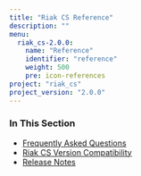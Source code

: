 ```yaml
---
title: "Riak CS Reference"
description: ""
menu:
  riak_cs-2.0.0:
    name: "Reference"
    identifier: "reference"
    weight: 500
    pre: icon-references
project: "riak_cs"
project_version: "2.0.0"
---
```


### In This Section

- [Frequently Asked Questions](../cookbooks/faqs/riak-cs/)
- [Riak CS Version Compatibility](../cookbooks/version-compatibility/)
- [Release Notes](../cookbooks/release-notes/)
